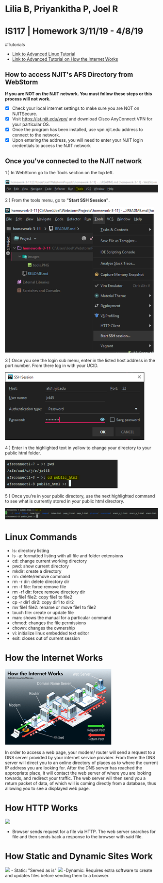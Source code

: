 # Lilia B, Priyankitha P, Joel R
# IS117 | Homework 3/11/19 - 4/8/19
#Tutorials
- [Link to Advanced Linux Tutorial](https://docs.google.com/document/d/1HqfuoZZUpkkfZfEORMPhy85m4lMg6fsXuKFUoKfzLug/edit?usp=sharing)
- [Link to Advanced Tutorial on How the Internet Works](https://docs.google.com/document/d/1J2VclpqQwtyaQfhaAS1SwUPiFnyBSM6sOj-R_JMEkuI/edit?usp=sharing)
## How to access NJIT's AFS Directory from WebStorm

**If you are NOT on the NJIT network. You must follow these steps or this process will not work.**
- [x] Check your local internet settings to make sure you are NOT on NJITSecure.
- [x] Visit https://ist.njit.edu/vpn/ and download Cisco AnyConnect VPN for your particular OS.
- [x] Once the program has been installed, use vpn.njit.edu address to connect to the network.
- [x] Upon entering the address, you will need to enter your NJIT login credentials to access the NJIT network 

## Once you've connected to the NJIT network

1 ) In WebStorm go to the Tools section on the top left.

![](images/tools.PNG)

2 ) From the tools menu, go to **"Start SSH Session"**.

![](images/tools1.png)

3 ) Once you see the login sub menu, enter in the listed host address in the port number. From there log in with your UCID.

![](images/tools2.PNG)

4 ) Enter in the highlighted text in yellow to change your directory to your public html folder.

![](images/tools3.PNG)

5 ) Once you're in your public directory, use the next highlighted command to see what is currently stored in your public html directory.

![](images/tools4.PNG)

# Linux Commands

- ls: directory listing
- ls -a: formatted listing with all file and folder extensions 
- cd: change current working directory
- pwd: show current directory
- mkdir: create a directory 
- rm: delete/remove command 
- rm -r dir: delete directory dir
- rm -f file: force remove file
- rm -rf dir: force remove directory dir
- cp file1 file2: copy file1 to file2
- cp -r dir1 dir2: copy dir1 to dir2
- mv file1 file2: rename or move file1 to file2
- touch file: create or update file
- man: shows the manual for a particular command
- chmod: changes the file permissions
- chown: changes the ownership 
- vi: initialize linux embedded text editor
- exit: closes out of current session

# How the Internet Works
![](images/internetdiagram.gif)

In order to access a web page, your modem/ router will send a request to a DNS server provided by your internet service provider.
 From there the DNS server will direct you to an online directory of places as to where the current IP address you are looking for. After the DNS server has reached the appropriate place, it will contact the web server of where you are looking towards, and redirect your traffic.
 The web server will then send you a return packet of data, of which will is coming directly from a database, thus allowing you to see a displayed web page.

# How HTTP Works

<img src = "https://mdn.mozillademos.org/files/8659/web-server.png">

- Browser sends request for a file via HTTP. The web server searches for file and then sends back a response to the browser with said file. 

# How Static and Dynamic Sites Work

<img src = "https://mdn.mozillademos.org/files/13841/Basic%20Static%20App%20Server.png">
- Static: "Served as is" 

<img src = "https://mdn.mozillademos.org/files/13839/Web%20Application%20with%20HTML%20and%20Steps.png">
-Dynamic: Requires extra software to create and updates files before sending them to a browser. 